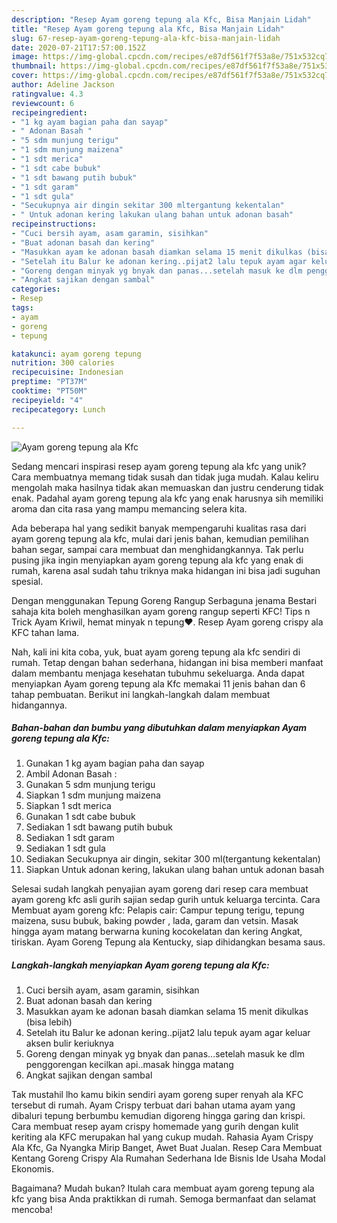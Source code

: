 ```yaml
---
description: "Resep Ayam goreng tepung ala Kfc, Bisa Manjain Lidah"
title: "Resep Ayam goreng tepung ala Kfc, Bisa Manjain Lidah"
slug: 67-resep-ayam-goreng-tepung-ala-kfc-bisa-manjain-lidah
date: 2020-07-21T17:57:00.152Z
image: https://img-global.cpcdn.com/recipes/e87df561f7f53a8e/751x532cq70/ayam-goreng-tepung-ala-kfc-foto-resep-utama.jpg
thumbnail: https://img-global.cpcdn.com/recipes/e87df561f7f53a8e/751x532cq70/ayam-goreng-tepung-ala-kfc-foto-resep-utama.jpg
cover: https://img-global.cpcdn.com/recipes/e87df561f7f53a8e/751x532cq70/ayam-goreng-tepung-ala-kfc-foto-resep-utama.jpg
author: Adeline Jackson
ratingvalue: 4.3
reviewcount: 6
recipeingredient:
- "1 kg ayam bagian paha dan sayap"
- " Adonan Basah "
- "5 sdm munjung terigu"
- "1 sdm munjung maizena"
- "1 sdt merica"
- "1 sdt cabe bubuk"
- "1 sdt bawang putih bubuk"
- "1 sdt garam"
- "1 sdt gula"
- "Secukupnya air dingin sekitar 300 mltergantung kekentalan"
- " Untuk adonan kering lakukan ulang bahan untuk adonan basah"
recipeinstructions:
- "Cuci bersih ayam, asam garamin, sisihkan"
- "Buat adonan basah dan kering"
- "Masukkan ayam ke adonan basah diamkan selama 15 menit dikulkas (bisa lebih)"
- "Setelah itu Balur ke adonan kering..pijat2 lalu tepuk ayam agar keluar aksen bulir keriuknya"
- "Goreng dengan minyak yg bnyak dan panas...setelah masuk ke dlm penggorengan kecilkan api..masak hingga matang"
- "Angkat sajikan dengan sambal"
categories:
- Resep
tags:
- ayam
- goreng
- tepung

katakunci: ayam goreng tepung 
nutrition: 300 calories
recipecuisine: Indonesian
preptime: "PT37M"
cooktime: "PT50M"
recipeyield: "4"
recipecategory: Lunch

---
```



![Ayam goreng tepung ala Kfc](https://img-global.cpcdn.com/recipes/e87df561f7f53a8e/751x532cq70/ayam-goreng-tepung-ala-kfc-foto-resep-utama.jpg)

Sedang mencari inspirasi resep ayam goreng tepung ala kfc yang unik? Cara membuatnya memang tidak susah dan tidak juga mudah. Kalau keliru mengolah maka hasilnya tidak akan memuaskan dan justru cenderung tidak enak. Padahal ayam goreng tepung ala kfc yang enak harusnya sih memiliki aroma dan cita rasa yang mampu memancing selera kita.

Ada beberapa hal yang sedikit banyak mempengaruhi kualitas rasa dari ayam goreng tepung ala kfc, mulai dari jenis bahan, kemudian pemilihan bahan segar, sampai cara membuat dan menghidangkannya. Tak perlu pusing jika ingin menyiapkan ayam goreng tepung ala kfc yang enak di rumah, karena asal sudah tahu triknya maka hidangan ini bisa jadi suguhan spesial.

Dengan menggunakan Tepung Goreng Rangup Serbaguna jenama Bestari sahaja kita boleh menghasilkan ayam goreng rangup seperti KFC! Tips n Trick Ayam Kriwil, hemat minyak n tepung❤️. Resep Ayam goreng crispy ala KFC tahan lama.


Nah, kali ini kita coba, yuk, buat ayam goreng tepung ala kfc sendiri di rumah. Tetap dengan bahan sederhana, hidangan ini bisa memberi manfaat dalam membantu menjaga kesehatan tubuhmu sekeluarga. Anda dapat menyiapkan Ayam goreng tepung ala Kfc memakai 11 jenis bahan dan 6 tahap pembuatan. Berikut ini langkah-langkah dalam membuat hidangannya.

<!--inarticleads1-->

##### Bahan-bahan dan bumbu yang dibutuhkan dalam menyiapkan Ayam goreng tepung ala Kfc:

1. Gunakan 1 kg ayam bagian paha dan sayap
1. Ambil  Adonan Basah :
1. Gunakan 5 sdm munjung terigu
1. Siapkan 1 sdm munjung maizena
1. Siapkan 1 sdt merica
1. Gunakan 1 sdt cabe bubuk
1. Sediakan 1 sdt bawang putih bubuk
1. Sediakan 1 sdt garam
1. Sediakan 1 sdt gula
1. Sediakan Secukupnya air dingin, sekitar 300 ml(tergantung kekentalan)
1. Siapkan  Untuk adonan kering, lakukan ulang bahan untuk adonan basah


Selesai sudah langkah penyajian ayam goreng dari resep cara membuat ayam goreng kfc asli gurih sajian sedap gurih untuk keluarga tercinta. Cara Membuat ayam goreng kfc: Pelapis cair: Campur tepung terigu, tepung maizena, susu bubuk, baking powder , lada, garam dan vetsin. Masak hingga ayam matang berwarna kuning kocokelatan dan kering Angkat, tiriskan. Ayam Goreng Tepung ala Kentucky, siap dihidangkan besama saus. 

<!--inarticleads2-->

##### Langkah-langkah menyiapkan Ayam goreng tepung ala Kfc:

1. Cuci bersih ayam, asam garamin, sisihkan
1. Buat adonan basah dan kering
1. Masukkan ayam ke adonan basah diamkan selama 15 menit dikulkas (bisa lebih)
1. Setelah itu Balur ke adonan kering..pijat2 lalu tepuk ayam agar keluar aksen bulir keriuknya
1. Goreng dengan minyak yg bnyak dan panas...setelah masuk ke dlm penggorengan kecilkan api..masak hingga matang
1. Angkat sajikan dengan sambal


Tak mustahil lho kamu bikin sendiri ayam goreng super renyah ala KFC tersebut di rumah. Ayam Crispy terbuat dari bahan utama ayam yang dibaluri tepung berbumbu kemudian digoreng hingga garing dan krispi. Cara membuat resep ayam crispy homemade yang gurih dengan kulit keriting ala KFC merupakan hal yang cukup mudah. Rahasia Ayam Crispy Ala Kfc, Ga Nyangka Mirip Banget, Awet Buat Jualan. Resep Cara Membuat Kentang Goreng Crispy Ala Rumahan Sederhana Ide Bisnis Ide Usaha Modal Ekonomis. 

Bagaimana? Mudah bukan? Itulah cara membuat ayam goreng tepung ala kfc yang bisa Anda praktikkan di rumah. Semoga bermanfaat dan selamat mencoba!
